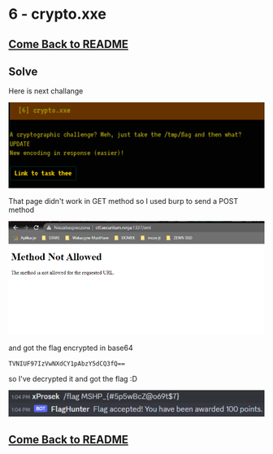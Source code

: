 # 6 - crypto.xxe

## [Come Back to README](https://github.com/xProsek720/MSHP_CTF_2023_WriteUp/blob/main/README.md)

## Solve

Here is next challange

![ctf](https://github.com/xProsek720/MSHP_CTF_2023_WriteUp/blob/main/media/6/1.png)

That page didn't work in GET method so I used burp to send a POST method

![ctf](https://github.com/xProsek720/MSHP_CTF_2023_WriteUp/blob/main/media/6/2.png)

and got the flag encrypted in base64

```
TVNIUF97IzVwNXdCY1pAbzY5dCQ3fQ== 
```

so I've decrypted it and got the flag :D

![ctf](https://github.com/xProsek720/MSHP_CTF_2023_WriteUp/blob/main/media/6/3.png)

## [Come Back to README](https://github.com/xProsek720/MSHP_CTF_2023_WriteUp/blob/main/README.md)